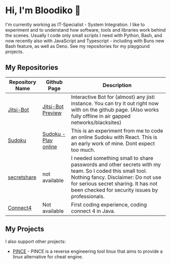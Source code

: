 # Hi, I'm Bloodiko 👋

I'm currently working as IT-Specialist - System Integration. I like to experiment and to understand how software, tools and libraries work behind the scenes.
Usually I code only small scripts I need with Python, Bash, and now recently also with JavaScript and Typescript - including with Buns new Bash feature, as well as Deno. 
See my repositories for my playgound projects.

## My Repositories

| Repository Name                                    | Github Page                           | Description                                                                                            |
| -------------------------------------------------- | ------------------------------------- | ------------------------------------------------------------------------------------------------------ |
| [Jitsi-Bot](https://github.com/Bloodiko/jitsi-bot) | [Jitsi-Bot Preview](https://bloodiko.github.io/jitsi-bot/jitsi-bot/jitsi.html) | Interactive Bot for (almost) any jisti instance. You can try it out right now with on the github page. (Also works fully offline in air gapped networks/blacksites)|
| [Sudoku](https://github.com/Bloodiko/sudoku) | [Sudoku - Play online](https://bloodiko.github.io/sudoku) | This is an experiment from me to code an online Sudoku with React. This is an early work of mine. Dont expect too much.|
| [secretshare](https://github.com/b3-business/secretshare) | not available | I needed something small to share passwords and other secrets with my team. So I coded this small tool. Nothing fancy. Disclaimer: Do not use for serious secret sharing. It has not been checked for security issues by professionals. |
| [Connect4](https://github.com/Bloodiko/java-connect4)| Not available | First coding experience, coding connect 4 in Java. |

## My Projects

I also support other projects: 
- [PINCE](https://github.com/korcankaraokcu/PINCE) - PINCE is a reverse engineering tool linux that aims to provide a linux alternative for cheat engine.



<!--
**Bloodiko/Bloodiko** is a ✨ _special_ ✨ repository because its `README.md` (this file) appears on your GitHub profile.

Here are some ideas to get you started:

- 🔭 I’m currently working on ...
- 🌱 I’m currently learning ...
- 👯 I’m looking to collaborate on ...
- 🤔 I’m looking for help with ...
- 💬 Ask me about ...
- 📫 How to reach me: ...
- 😄 Pronouns: ...
- ⚡ Fun fact: ...
-->
